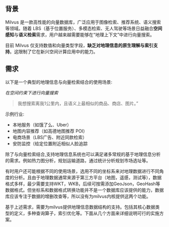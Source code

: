 ## 背景

Milvus 是一款高性能的向量数据库，广泛应用于图像检索、推荐系统、语义搜索等领域。随着 LBS（基于位置服务）、多模态检索、无人驾驶等场景日益融合**空间感知**与**语义检索**需求，用户越来越需要能够在“地理上下文”中进行向量搜索。

目前 Milvus 仅支持数值和向量类型字段，**缺乏对地理信息的原生理解与索引支持**。这限制了它在新兴空间计算应用中的能力。

## 需求

以下是一个典型的地理信息与向量检索结合的使用场景:

*在空间约束下进行向量搜索*

> 我想搜索离我1公里内，且语义上最相似的商品、商店、图片。”

示例行业:

- 本地服务（如饿了么、Uber）
- 地图内容推荐（如高德地图推荐 POI）
- 电商场景（LBS广告、附近同款检索）
- 安防监控（给定位置附近相似人脸追踪

除了与向量检索结合,支持地理信息系统也可以满足诸多常规的基于地理信息分析的需求。例如热力图分析，规划运输道路，通过统计分析规划市场选址等。

有时用户还可能根据不同的使用场景，选用不同的坐标系来对地理数据进行不同角度的分析。且由于地理数据通常来源于第三方平台（地图，遥感，测试等），数据格式多样，最少需要支持WKT，WKB，后续可按需添加GeoJson，GeoHash等数据格式。但坐标系和数据格式转换功能并不是一个数据库应该提供的能力，数据库应该专注于数据的增删改查等，所以没有为milvus内核提供这两个功能。

基于上述需求，需要为milvus提供地理信息数据结构的支持。包括其核心数据类型的定义，多种查询算子，索引优化等。下面从几个方面来详细说明可行的实施方案。
